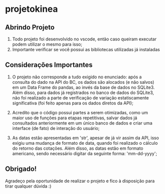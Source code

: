 # projetokinea

## Abrindo Projeto 

1. Todo projeto foi desenvolvido no vscode, então caso queiram executar podem utilizar o mesmo para isso;
2. Importante verificar se você possui as bibliotecas utilizadas já instaladas

## Considerações Importantes

1. O projeto não corresponde a tudo exigido no enunciado: após a consulta do dado na API do BC, os dados são alocados (e não salvos) em um Data Frame do pandas, ao invés da base de dados no SQLite3. Além disso, para dados já registrados no banco de dados do SQLite3, não foi realizado a parte de verificação de variação estatiscamente significativa (foi feito apenas para os dados diretos da API);

2. Acredito que o código possui partes a serem otimizadas, como um maior uso de funções para etapas repetitivas, salvar dados já consultados anteriormente em um único banco de dados e criar uma interface (de fato) de interação do usuário;

3. As datas estão apresentadas em 'str', apesar de já vir assim da API, isso exigiu uma mudança de formato de data, quando foi realizado o cálculo do retorno das cotações. Além disso, as datas estão em formato americano, sendo necessário digitar da seguinte forma: 'mm-dd-yyyy';

## Obrigado!

Agradeço pela oportunidade de realizar o projeto e fico à disposição para tirar qualquer dúvida :)  
